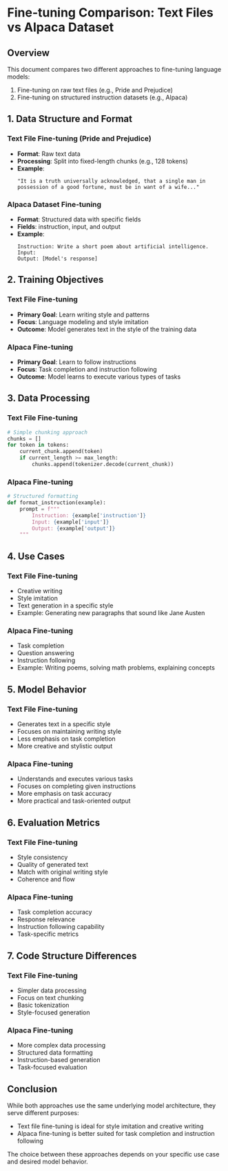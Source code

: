 # Fine-tuning Comparison: Text Files vs Alpaca Dataset

## Overview
This document compares two different approaches to fine-tuning language models:
1. Fine-tuning on raw text files (e.g., Pride and Prejudice)
2. Fine-tuning on structured instruction datasets (e.g., Alpaca)

## 1. Data Structure and Format

### Text File Fine-tuning (Pride and Prejudice)
- **Format**: Raw text data
- **Processing**: Split into fixed-length chunks (e.g., 128 tokens)
- **Example**:
  ```
  "It is a truth universally acknowledged, that a single man in possession of a good fortune, must be in want of a wife..."
  ```

### Alpaca Dataset Fine-tuning
- **Format**: Structured data with specific fields
- **Fields**: instruction, input, and output
- **Example**:
  ```
  Instruction: Write a short poem about artificial intelligence.
  Input: 
  Output: [Model's response]
  ```

## 2. Training Objectives

### Text File Fine-tuning
- **Primary Goal**: Learn writing style and patterns
- **Focus**: Language modeling and style imitation
- **Outcome**: Model generates text in the style of the training data

### Alpaca Fine-tuning
- **Primary Goal**: Learn to follow instructions
- **Focus**: Task completion and instruction following
- **Outcome**: Model learns to execute various types of tasks

## 3. Data Processing

### Text File Fine-tuning
```python
# Simple chunking approach
chunks = []
for token in tokens:
    current_chunk.append(token)
    if current_length >= max_length:
        chunks.append(tokenizer.decode(current_chunk))
```

### Alpaca Fine-tuning
```python
# Structured formatting
def format_instruction(example):
    prompt = f"""
        Instruction: {example['instruction']}
        Input: {example['input']}
        Output: {example['output']}
    """
```

## 4. Use Cases

### Text File Fine-tuning
- Creative writing
- Style imitation
- Text generation in a specific style
- Example: Generating new paragraphs that sound like Jane Austen

### Alpaca Fine-tuning
- Task completion
- Question answering
- Instruction following
- Example: Writing poems, solving math problems, explaining concepts

## 5. Model Behavior

### Text File Fine-tuning
- Generates text in a specific style
- Focuses on maintaining writing style
- Less emphasis on task completion
- More creative and stylistic output

### Alpaca Fine-tuning
- Understands and executes various tasks
- Focuses on completing given instructions
- More emphasis on task accuracy
- More practical and task-oriented output

## 6. Evaluation Metrics

### Text File Fine-tuning
- Style consistency
- Quality of generated text
- Match with original writing style
- Coherence and flow

### Alpaca Fine-tuning
- Task completion accuracy
- Response relevance
- Instruction following capability
- Task-specific metrics

## 7. Code Structure Differences

### Text File Fine-tuning
- Simpler data processing
- Focus on text chunking
- Basic tokenization
- Style-focused generation

### Alpaca Fine-tuning
- More complex data processing
- Structured data formatting
- Instruction-based generation
- Task-focused evaluation

## Conclusion
While both approaches use the same underlying model architecture, they serve different purposes:
- Text file fine-tuning is ideal for style imitation and creative writing
- Alpaca fine-tuning is better suited for task completion and instruction following

The choice between these approaches depends on your specific use case and desired model behavior. 